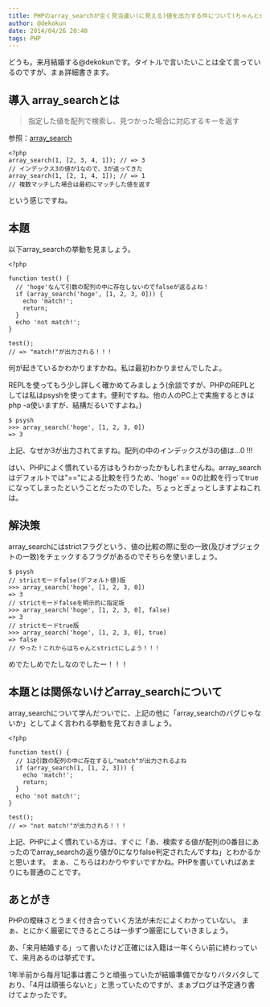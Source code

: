 ```yaml
---
title: PHPのarray_searchが全く見当違い(に見える)値を出力する件について(ちゃんとstrictフラグ立てよう)
author: @dekokun
date: 2014/04/26 20:40
tags: PHP
---
```


どうも。来月結婚する@dekokunです。タイトルで言いたいことは全て言っているのですが、まぁ詳細書きます。

## 導入 array_searchとは

> 指定した値を配列で検索し、見つかった場合に対応するキーを返す

参照：[array_search](http://www.php.net/manual/ja/function.array-search.php)

    <?php
    array_search(1, [2, 3, 4, 1]); // => 3
    // インデックス3の値が1なので、3が返ってきた
    array_search(1, [2, 1, 4, 1]); // => 1
    // 複数マッチした場合は最初にマッチした値を返す

という感じですね。


## 本題

以下array_searchの挙動を見ましょう。

    <?php
    
    function test() {
      // 'hoge'なんて引数の配列の中に存在しないのでfalseが返るよね！
      if (array_search('hoge', [1, 2, 3, 0])) {
        echo 'match!';
        return;
      }
      echo 'not match!';
    }

    test();
    // => "match!"が出力される！！！

何が起きているかわかりますかね。私は最初わかりませんでしたよ。

REPLを使ってもう少し詳しく確かめてみましょう(余談ですが、PHPのREPLとしては私はpsyshを使ってます。便利ですね。他の人のPC上で実施するときはphp -a使いますが、結構だるいですよね。)

    $ psysh
    >>> array_search('hoge', [1, 2, 3, 0])
    => 3

上記、なぜか3が出力されてますね。配列の中のインデックスが3の値は…0 !!!


はい、PHPによく慣れている方はもうわかったかもしれませんね。array_searchはデフォルトでは"=="による比較を行うため、'hoge' == 0の比較を行ってtrueになってしまったということだったのでした。ちょっとぎょっとしますよねこれは。

## 解決策

array_searchにはstrictフラグという、値の比較の際に型の一致(及びオブジェクトの一致)をチェックするフラグがあるのでそちらを使いましょう。

    $ psysh
    // strictモードfalse(デフォルト値)版
    >>> array_search('hoge', [1, 2, 3, 0])
    => 3
    // strictモードfalseを明示的に指定版
    >>> array_search('hoge', [1, 2, 3, 0], false)
    => 3
    // strictモードtrue版
    >>> array_search('hoge', [1, 2, 3, 0], true)
    => false
    // やった！これからはちゃんとstrictにしよう！！！

めでたしめでたしなのでしたー！！！

## 本題とは関係ないけどarray_searchについて

array_searchについて学んだついでに、上記の他に「array_searchのバグじゃないか」としてよく言われる挙動を見ておきましょう。

    <?php
    
    function test() {
      // 1は引数の配列の中に存在するし"match"が出力されるよね
      if (array_search(1, [1, 2, 3])) {
        echo 'match!';
        return;
      }
      echo 'not match!';
    }

    test();
    // => "not match!"が出力される！！！

上記、PHPによく慣れている方は、すぐに「あ、検索する値が配列の0番目にあったのでarray_searchの返り値が0になりfalse判定されたんですね」とわかるかと思います。
まぁ、こちらはわかりやすいですかね。PHPを書いていればあまりにも普通のことです。


## あとがき

PHPの曖昧さとうまく付き合っていく方法が未だによくわかっていない。
まぁ、とにかく厳密にできるところは一歩ずつ厳密にしていきましょう。

あ、「来月結婚する」って書いたけど正確には入籍は一年くらい前に終わっていて、来月あるのは挙式です。

1年半前から毎月1記事は書こうと頑張っていたが結婚準備でかなりバタバタしており、「4月は頑張らないと」と思っていたのですが、まぁブログは予定通り書けてよかったです。
